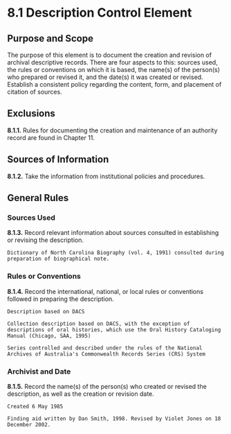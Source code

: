 # 8.1  Description Control Element

## Purpose and Scope
The purpose of this element is to document the creation and revision of archival descriptive records.  There are four aspects to this: sources used, the rules or conventions on which it is based, the name(s) of the person(s) who prepared or revised it, and the date(s) it was created or revised.  Establish a consistent policy regarding the content, form, and placement of citation of sources.

## Exclusions
**8.1.1.**  Rules for documenting the creation and maintenance of an authority record are found in Chapter 11.

## Sources of Information
**8.1.2.**  Take the information from institutional policies and procedures.

## General Rules
### Sources Used
**8.1.3.**  Record relevant information about sources consulted in establishing or revising the description.

`Dictionary of North Carolina Biography (vol. 4, 1991) consulted during preparation of biographical note.`

### Rules or Conventions
**8.1.4.**  Record the international, national, or local rules or conventions followed in preparing the description.

`Description based on DACS`

```
Collection description based on DACS, with the exception of descriptions of oral histories, which use the Oral History Cataloging Manual (Chicago, SAA, 1995)
```

```
Series controlled and described under the rules of the National Archives of Australia's Commonwealth Records Series (CRS) System
```

### Archivist and Date
**8.1.5.**  Record the name(s) of the person(s) who created or revised the description, as well as the creation or revision date.

`Created 6 May 1985`

`Finding aid written by Dan Smith, 1998. Revised by Violet Jones on 18 December 2002.`
